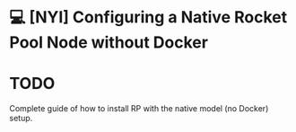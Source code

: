 # :computer: [NYI] Configuring a Native Rocket Pool Node without Docker

# TODO

Complete guide of how to install RP with the native model (no Docker) setup.